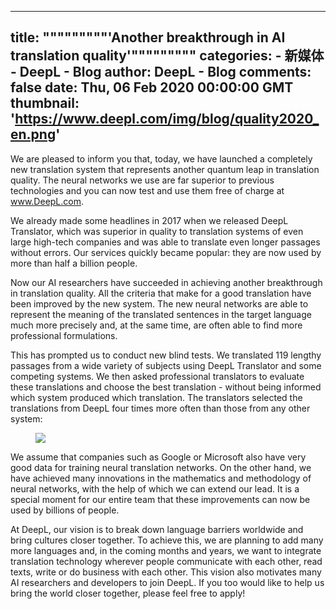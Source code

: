 
---
title: """""""""'Another breakthrough in AI translation quality'"""""""""
categories: 
    - 新媒体
    - DeepL - Blog
author: DeepL - Blog
comments: false
date: Thu, 06 Feb 2020 00:00:00 GMT
thumbnail: 'https://www.deepl.com/img/blog/quality2020_en.png'
---

<div>   
<p>     We are pleased to inform you that, today, we have launched a completely new translation system that represents another quantum leap in translation quality. The neural networks we use are far superior to previous technologies and you can now test and use them free of charge at <a href="https://www.deepl.com/translator">www.DeepL.com</a>.     </p>     <p>     We already made some headlines in 2017 when we released DeepL Translator, which was superior in quality to translation systems of even large high-tech companies and was able to translate even longer passages without errors. Our services quickly became popular: they are now used by more than half a billion people.     </p>     <p>     Now our AI researchers have succeeded in achieving another breakthrough in translation quality. All the criteria that make for a good translation have been improved by the new system. The new neural networks are able to represent the meaning of the translated sentences in the target language much more precisely and, at the same time, are often able to find more professional formulations.     </p>     <p>     This has prompted us to conduct new blind tests. We translated 119 lengthy passages from a wide variety of subjects using DeepL Translator and some competing systems. We then asked professional translators to evaluate these translations and choose the best translation - without being informed which system produced which translation. The translators selected the translations from DeepL four times more often than those from any other system:     </p>     <figure>         <img src="https://www.deepl.com/img/blog/quality2020_en.png" referrerpolicy="no-referrer">         <figcaption><stringref id="quality/quality2020.diagramCaption"></stringref></figcaption>     </figure>     <p>     We assume that companies such as Google or Microsoft also have very good data for training neural translation networks. On the other hand, we have achieved many innovations in the mathematics and methodology of neural networks, with the help of which we can extend our lead. It is a special moment for our entire team that these improvements can now be used by billions of people.     </p>     <p>     At DeepL, our vision is to break down language barriers worldwide and bring cultures closer together. To achieve this, we are planning to add many more languages and, in the coming months and years, we want to integrate translation technology wherever people communicate with each other, read texts, write or do business with each other. This vision also motivates many AI researchers and developers to join DeepL. If you too would like to help us bring the world closer together, please feel free to apply!     </p>  
</div>
            